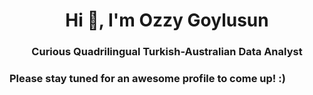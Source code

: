 <h1 align="center">Hi 👋, I'm Ozzy Goylusun</h1>
<h3 align="center">Curious Quadrilingual Turkish-Australian Data Analyst</h3>

<h3 align="left">Please stay tuned for an awesome profile to come up! :)</h3>
<p align="left">
</p>

